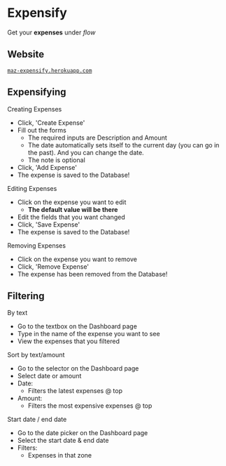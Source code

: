 # Expensify

Get your **expenses** under *flow*

## Website

[`maz-expensify.herokuapp.com`](https://maz-expensify.herokuapp.com)

## Expensifying

Creating Expenses

- Click, 'Create Expense'
- Fill out the forms
  - The required inputs are Description and Amount
  - The date automatically sets itself to the current day (you can go in the past). And you can change the date.
  - The note is optional
- Click, 'Add Expense'
- The expense is saved to the Database!

Editing Expenses

- Click on the expense you want to edit
  - **The default value will be there**
- Edit the fields that you want changed
- Click, 'Save Expense'
- The expense is saved to the Database!

Removing Expenses

- Click on the expense you want to remove
- Click, 'Remove Expense'
- The expense has been removed from the Database!

## Filtering

By text

- Go to the textbox on the Dashboard page
- Type in the name of the expense you want to see
- View the expenses that you filtered

Sort by text/amount

- Go to the selector on the Dashboard page
- Select date or amount
- Date:
  - Filters the latest expenses @ top
- Amount:
  - Filters the most expensive expenses @ top

Start date / end date

- Go to the date picker on the Dashboard page
- Select the start date & end date
- Filters:
  - Expenses in that zone
